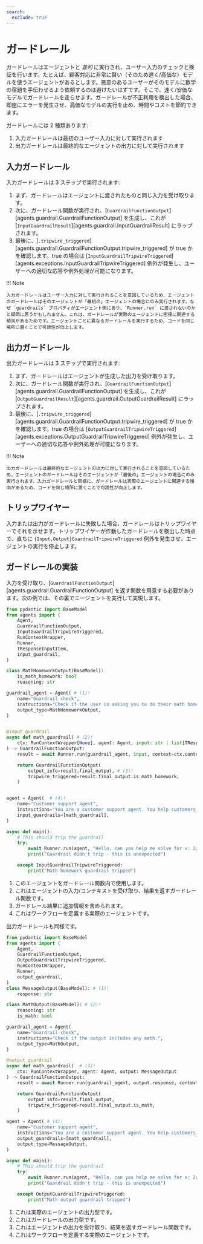 ```yaml
---
search:
  exclude: true
---
```

# ガードレール

ガードレールはエージェントと _並列_ に実行され、ユーザー入力のチェックと検証を行います。たとえば、顧客対応に非常に賢い（そのため遅く/高価な）モデルを使うエージェントがあるとします。悪意のあるユーザーがそのモデルに数学の宿題を手伝わせるよう依頼するのは避けたいはずです。そこで、速く/安価なモデルでガードレールを走らせます。ガードレールが不正利用を検出した場合、即座にエラーを発生させ、高価なモデルの実行を止め、時間やコストを節約できます。

ガードレールには 2 種類あります:

1. 入力ガードレールは最初のユーザー入力に対して実行されます
2. 出力ガードレールは最終的なエージェントの出力に対して実行されます

## 入力ガードレール

入力ガードレールは 3 ステップで実行されます:

1. まず、ガードレールはエージェントに渡されたものと同じ入力を受け取ります。
2. 次に、ガードレール関数が実行され、[`GuardrailFunctionOutput`][agents.guardrail.GuardrailFunctionOutput] を生成し、これが [`InputGuardrailResult`][agents.guardrail.InputGuardrailResult] にラップされます。
3. 最後に、[`.tripwire_triggered`][agents.guardrail.GuardrailFunctionOutput.tripwire_triggered] が true かを確認します。true の場合は [`InputGuardrailTripwireTriggered`][agents.exceptions.InputGuardrailTripwireTriggered] 例外が発生し、ユーザーへの適切な応答や例外処理が可能になります。

!!! Note

    入力ガードレールはユーザー入力に対して実行されることを意図しているため、エージェントのガードレールはそのエージェントが「最初の」エージェントの場合にのみ実行されます。なぜ `guardrails` プロパティがエージェント側にあり、`Runner.run` に渡されないのかと疑問に思うかもしれません。これは、ガードレールが実際のエージェントに密接に関連する傾向があるためです。エージェントごとに異なるガードレールを実行するため、コードを同じ場所に置くことで可読性が向上します。

## 出力ガードレール

出力ガードレールは 3 ステップで実行されます:

1. まず、ガードレールはエージェントが生成した出力を受け取ります。
2. 次に、ガードレール関数が実行され、[`GuardrailFunctionOutput`][agents.guardrail.GuardrailFunctionOutput] を生成し、これが [`OutputGuardrailResult`][agents.guardrail.OutputGuardrailResult] にラップされます。
3. 最後に、[`.tripwire_triggered`][agents.guardrail.GuardrailFunctionOutput.tripwire_triggered] が true かを確認します。true の場合は [`OutputGuardrailTripwireTriggered`][agents.exceptions.OutputGuardrailTripwireTriggered] 例外が発生し、ユーザーへの適切な応答や例外処理が可能になります。

!!! Note

    出力ガードレールは最終的なエージェントの出力に対して実行されることを意図しているため、エージェントのガードレールはそのエージェントが「最後の」エージェントの場合にのみ実行されます。入力ガードレールと同様に、ガードレールは実際のエージェントに関連する傾向があるため、コードを同じ場所に置くことで可読性が向上します。

## トリップワイヤー

入力または出力がガードレールに失敗した場合、ガードレールはトリップワイヤーでそれを示せます。トリップワイヤーが作動したガードレールを検出した時点で、直ちに `{Input,Output}GuardrailTripwireTriggered` 例外を発生させ、エージェントの実行を停止します。

## ガードレールの実装

入力を受け取り、[`GuardrailFunctionOutput`][agents.guardrail.GuardrailFunctionOutput] を返す関数を用意する必要があります。次の例では、その裏でエージェントを実行して実現します。

```python
from pydantic import BaseModel
from agents import (
    Agent,
    GuardrailFunctionOutput,
    InputGuardrailTripwireTriggered,
    RunContextWrapper,
    Runner,
    TResponseInputItem,
    input_guardrail,
)

class MathHomeworkOutput(BaseModel):
    is_math_homework: bool
    reasoning: str

guardrail_agent = Agent( # (1)!
    name="Guardrail check",
    instructions="Check if the user is asking you to do their math homework.",
    output_type=MathHomeworkOutput,
)


@input_guardrail
async def math_guardrail( # (2)!
    ctx: RunContextWrapper[None], agent: Agent, input: str | list[TResponseInputItem]
) -> GuardrailFunctionOutput:
    result = await Runner.run(guardrail_agent, input, context=ctx.context)

    return GuardrailFunctionOutput(
        output_info=result.final_output, # (3)!
        tripwire_triggered=result.final_output.is_math_homework,
    )


agent = Agent(  # (4)!
    name="Customer support agent",
    instructions="You are a customer support agent. You help customers with their questions.",
    input_guardrails=[math_guardrail],
)

async def main():
    # This should trip the guardrail
    try:
        await Runner.run(agent, "Hello, can you help me solve for x: 2x + 3 = 11?")
        print("Guardrail didn't trip - this is unexpected")

    except InputGuardrailTripwireTriggered:
        print("Math homework guardrail tripped")
```

1. このエージェントをガードレール関数内で使用します。
2. これはエージェントの入力/コンテキストを受け取り、結果を返すガードレール関数です。
3. ガードレール結果に追加情報を含められます。
4. これはワークフローを定義する実際のエージェントです。

出力ガードレールも同様です。

```python
from pydantic import BaseModel
from agents import (
    Agent,
    GuardrailFunctionOutput,
    OutputGuardrailTripwireTriggered,
    RunContextWrapper,
    Runner,
    output_guardrail,
)
class MessageOutput(BaseModel): # (1)!
    response: str

class MathOutput(BaseModel): # (2)!
    reasoning: str
    is_math: bool

guardrail_agent = Agent(
    name="Guardrail check",
    instructions="Check if the output includes any math.",
    output_type=MathOutput,
)

@output_guardrail
async def math_guardrail(  # (3)!
    ctx: RunContextWrapper, agent: Agent, output: MessageOutput
) -> GuardrailFunctionOutput:
    result = await Runner.run(guardrail_agent, output.response, context=ctx.context)

    return GuardrailFunctionOutput(
        output_info=result.final_output,
        tripwire_triggered=result.final_output.is_math,
    )

agent = Agent( # (4)!
    name="Customer support agent",
    instructions="You are a customer support agent. You help customers with their questions.",
    output_guardrails=[math_guardrail],
    output_type=MessageOutput,
)

async def main():
    # This should trip the guardrail
    try:
        await Runner.run(agent, "Hello, can you help me solve for x: 2x + 3 = 11?")
        print("Guardrail didn't trip - this is unexpected")

    except OutputGuardrailTripwireTriggered:
        print("Math output guardrail tripped")
```

1. これは実際のエージェントの出力型です。
2. これはガードレールの出力型です。
3. これはエージェントの出力を受け取り、結果を返すガードレール関数です。
4. これはワークフローを定義する実際のエージェントです。